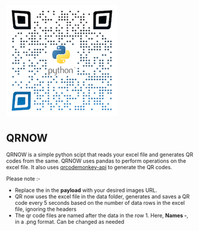 ![](.pictures/qr-code.png)
# QRNOW

QRNOW is a simple python scipt that reads your excel file and generates QR codes from the same. QRNOW uses pandas to perform operations on the excel file. It also uses [qrcodemonkey-api](https://www.qrcode-monkey.com/qr-code-api-with-logo/) to generate the QR codes.

Please note :-
- Replace the <insert-url> in the **payload** with your desired images URL.
- QR now uses the excel file in the data folder, generates and saves a QR code every 5 seconds based on the number of data rows in the excel file, ignoring the headers
- The qr code files are named after the data in the row 1. Here, **Names -**, in a .png format. Can be changed as needed
